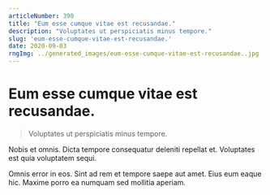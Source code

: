 ```yaml
---
articleNumber: 390
title: "Eum esse cumque vitae est recusandae."
description: "Voluptates ut perspiciatis minus tempore."
slug: 'eum-esse-cumque-vitae-est-recusandae.'
date: 2020-09-03
rngImg: ../generated_images/eum-esse-cumque-vitae-est-recusandae..jpg
---
```


# Eum esse cumque vitae est recusandae.

> Voluptates ut perspiciatis minus tempore.

Nobis et omnis. Dicta tempore consequatur deleniti repellat et. Voluptates est quia voluptatem sequi.
 Omnis error in eos. Sint ad rem et tempore saepe aut amet. Eius eum eaque hic. Maxime porro ea numquam sed mollitia aperiam.
